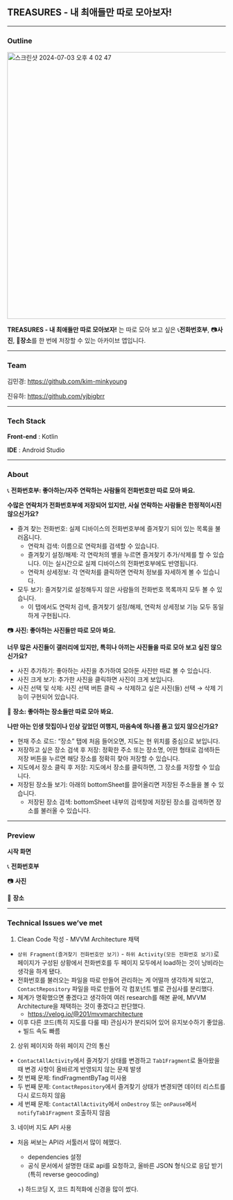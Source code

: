 ## TREASURES - 내 최애들만 따로 모아보자!

---

### Outline

<img width="614" alt="스크린샷 2024-07-03 오후 4 02 47" src="https://github.com/kim-minkyoung/madcamp1/assets/105150339/d1c806b8-6e7c-4add-8e9b-5ba542a92cfe">

**TREASURES - 내 최애들만 따로 모아보자!** 는 따로 모아 보고 싶은 📞**전화번호부**, 📷**사진**, 🏢**장소**를 한 번에 저장할 수 있는 아카이브 앱입니다.

---

### Team
김민경: https://github.com/kim-minkyoung

진유하: https://github.com/yjbigbrr

---

### Tech Stack
**Front-end** : Kotlin

**IDE** : Android Studio

---

### About
📞 **전화번호부: 좋아하는/자주 연락하는 사람들의 전화번호만 따로 모아 봐요.**

**수많은 연락처가 전화번호부에 저장되어 있지만, 사실 연락하는 사람들은 한정적이시진 않으신가요?**
- 즐겨 찾는 전화번호: 실제 디바이스의 전화번호부에 즐겨찾기 되어 있는 목록을 불러옵니다.
    - 연락처 검색: 이름으로 연락처를 검색할 수 있습니다.
    - 즐겨찾기 설정/해제: 각 연락처의 별을 누르면 즐겨찾기 추가/삭제를 할 수 있습니다. 이는 실시간으로 실제 디바이스의 전화번호부에도 반영됩니다.
    - 연락처 상세정보: 각 연락처를 클릭하면 연락처 정보를 자세하게 볼 수 있습니다.
- 모두 보기: 즐겨찾기로 설정해두지 않은 사람들의 전화번호 목록까지 모두 볼 수 있습니다.
    - 이 탭에서도 연락처 검색, 즐겨찾기 설정/해제, 연락처 상세정보 기능 모두 동일하게 구현됩니다.

📷 **사진: 좋아하는 사진들만 따로 모아 봐요.**

**너무 많은 사진들이 갤러리에 있지만, 특히나 아끼는 사진들을 따로 모아 보고 싶진 않으신가요?**
- 사진 추가하기: 좋아하는 사진을 추가하여 모아둔 사진만 따로 볼 수 있습니다.
- 사진 크게 보기: 추가한 사진을 클릭하면 사진이 크게 보입니다.
- 사진 선택 및 삭제: 사진 선택 버튼 클릭 → 삭제하고 싶은 사진(들) 선택 → 삭제 기능이 구현되어 있습니다.

🏢 **장소: 좋아하는 장소들만 따로 모아 봐요.**

**나만 아는 인생 맛집이나 인상 깊었던 여행지, 마음속에 하나쯤 품고 있지 않으신가요?**
- 현재 주소 로드: “장소” 탭에 처음 들어오면, 지도는 현 위치를 중심으로 보입니다.
- 저장하고 싶은 장소 검색 후 저장: 정확한 주소 또는 장소명, 어떤 형태로 검색하든 저장 버튼을 누르면 해당 장소를 정확히 찾아 저장할 수 있습니다.
- 지도에서 장소 클릭 후 저장: 지도에서 장소를 클릭하면, 그 장소를 저장할 수 있습니다.
- 저장된 장소들 보기: 아래의 bottomSheet를 끌어올리면 저장된 주소들을 볼 수 있습니다.
    - 저장된 장소 검색: bottomSheet 내부의 검색창에 저장된 장소를 검색하면 장소를 불러올 수 있습니다.

---

### Preview
**시작 화면**

📞 **전화번호부**

📷 **사진**

🏢 **장소**

---

### Technical Issues we’ve met
1. Clean Code 작성 - MVVM Architecture 채택
- `상위 Fragment(즐겨찾기 전화번호만 보기)` - `하위 Activity(모든 전화번호 보기)`로 페이지가 구성된 상황에서 전화번호를 두 페이지 모두에서 load하는 것이 낭비라는 생각을 하게 됐다.
- 전화번호를 불러오는 파일을 따로 만들어 관리하는 게 어떨까 생각하게 되었고, `ContactRepository` 파일을 따로 만들어 각 컴포넌트 별로 관심사를 분리했다.
- 체계가 명확했으면 좋겠다고 생각하여 여러 research를 해본 끝에, MVVM Architecture을 채택하는 것이 좋겠다고 판단했다.
    - https://velog.io/@201/mvvmarchitecture
- 이후 다른 코드(특히 지도를 다룰 때) 관심사가 분리되어 있어 유지보수하기 좋았음. + 빌드 속도 빠름
    

2. 상위 페이지와 하위 페이지 간의 통신
- `ContactAllActivity`에서 즐겨찾기 상태를 변경하고 `Tab1Fragment`로 돌아왔을 때 변경 사항이 올바르게 반영되지 않는 문제 발생
- 첫 번째 문제: findFragmentByTag 미사용
- 두 번째 문제: `ContactRepository`에서 즐겨찾기 상태가 변경되면 데이터 리스트를 다시 로드하지 않음
- 세 번째 문제: `ContactAllActivity`에서 `onDestroy` 또는 `onPause`에서 `notifyTab1Fragment` 호출하지 않음

3. 네이버 지도 API 사용
- 처음 써보는 API라 서툴러서 많이 헤맸다.
    - dependencies 설정
    - 공식 문서에서 설명한 대로 api를 요청하고, 올바른 JSON 형식으로 응답 받기 (특히 reverse geocoding)
 
  +) 하드코딩 X, 코드 최적화에 신경을 많이 썼다.
